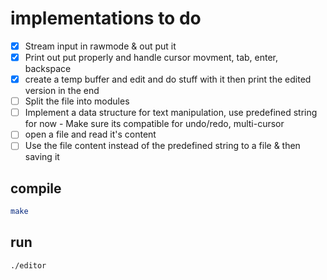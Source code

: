 # implementations to do

- [x] Stream input in rawmode & out put it
- [x] Print out put properly and handle cursor movment, tab, enter, backspace
- [x] create a temp buffer and edit and do stuff with it then print the edited version in the end
- [ ] Split the file into modules
- [ ] Implement a data structure for text manipulation, use predefined string for now - Make sure its compatible for undo/redo, multi-cursor
- [ ] open a file and read it's content
- [ ] Use the file content instead of the predefined string to a file & then saving it

## compile

```bash
make
```

## run

```bash
./editor
```
